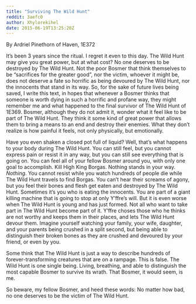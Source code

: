 ```yaml
---
title: "Surviving The Wild Hunt"
reddit: 3aefc0
author: Xhylorekihel
date: 2015-06-19T13:25:20Z
---
```


By Ardriel Pinethorn of Haven, 1E372

It’s been 3 years since the ritual. I regret it even to this day. The Wild Hunt may give you great power, but at what cost? No one deserves to be destroyed by The Wild Hunt. Not the poor Bosmer that think themselves to be “sacrifices for the greater good”, nor the victim, whoever it might be, does not deserve a fate so horrific as being devoured by The Wild Hunt, nor the innocents that stand in its way. So, for the sake of future lives being saved, I write this text, in hopes that whenever a Bosmer thinks that someone is worth dying in such a horrific and profane way, they might remember me and what happened to the final survivor of The Wild Hunt of 1E369.
Bosmer, although they do not admit it, wonder what it feel like to be part of The Wild Hunt. They think it some kind of great power that allows them to bring a means to an end and destroy their enemies. What they don’t realize is how painful it feels, not only physically, but emotionally.

Have you even shaken a closed pot full of liquid? Well, that’s what happens to your body during The Wild Hunt. You can still feel, but you cannot express pain or resist it in any way, but you can still see everything that is going on. You can feel all of your fellow Bosmer around you, with only one goal to accomplish. Kill High King Borgas. Nothing stands in your way. *Nothing*. You cannot resist while you watch hundreds of people die while The Wild Hunt travels to find Borgas. You can’t hear their screams of agony, but you feel their bones and flesh get eaten and destroyed by The Wild Hunt. Sometimes it’s you who is eating the innocents. You are part of a giant killing machine that is going to stop at only Y’ffre’s will. But it is even worse when The Wild Hunt is young and has just formed. Not all who want to take part in The Wild Hunt become part of it. Y’ffre choses those who he thinks are not worthy and keeps them in their places, and lets The Wild Hunt devour them. Imagine yourself watching your family, your wife, daughter, and your parents being crushed in a split second, but being able to distinguish their broken bones as they are crushed and devoured by your friend, or even by you.

Some think that The Wild Hunt is just a way to describe hundreds of forever-transforming creatures that are on a rampage. This is false. The Wild Hunt is one single being. Living, breathing, and able to distinguish the most capable Bosmer to survive its wrath. That Bosmer, it would seem, is me.

So beware, my fellow Bosmer, and heed these words: No matter how bad, no one deserves to be the victim of The Wild Hunt.
